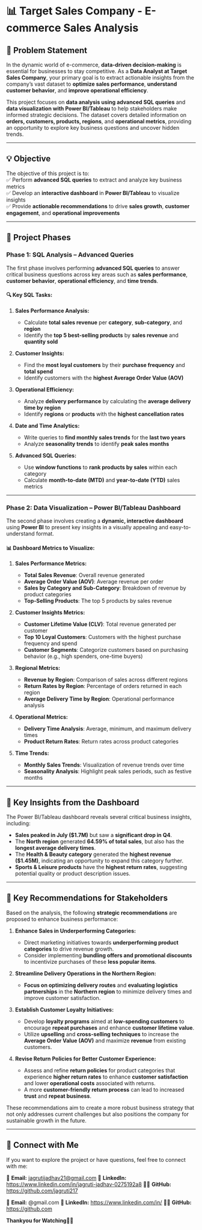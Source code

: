 # **📊 Target Sales Company - E-commerce Sales Analysis**  

## **📝 Problem Statement**  
In the dynamic world of e-commerce, **data-driven decision-making** is essential for businesses to stay competitive. As a **Data Analyst at Target Sales Company**, your primary goal is to extract actionable insights from the company’s vast dataset to **optimize sales performance**, **understand customer behavior**, and **improve operational efficiency**.  

This project focuses on **data analysis using advanced SQL queries** and **data visualization with Power BI/Tableau** to help stakeholders make informed strategic decisions. The dataset covers detailed information on **orders, customers, products, regions**, and **operational metrics**, providing an opportunity to explore key business questions and uncover hidden trends.

---

## **💡 Objective**  
The objective of this project is to:  
✅ Perform **advanced SQL queries** to extract and analyze key business metrics  
✅ Develop an **interactive dashboard** in **Power BI/Tableau** to visualize insights  
✅ Provide **actionable recommendations** to drive **sales growth**, **customer engagement**, and **operational improvements**  

---

## **🚀 Project Phases**  

### **Phase 1: SQL Analysis – Advanced Queries**  

The first phase involves performing **advanced SQL queries** to answer critical business questions across key areas such as **sales performance**, **customer behavior**, **operational efficiency**, and **time trends**.  

#### 🔍 **Key SQL Tasks:**  

1. **Sales Performance Analysis:**  
   - Calculate **total sales revenue** per **category**, **sub-category**, and **region**  
   - Identify the **top 5 best-selling products** by **sales revenue** and **quantity sold**  

2. **Customer Insights:**  
   - Find the **most loyal customers** by their **purchase frequency** and **total spend**  
   - Identify customers with the **highest Average Order Value (AOV)**  

3. **Operational Efficiency:**  
   - Analyze **delivery performance** by calculating the **average delivery time by region**  
   - Identify **regions** or **products** with the **highest cancellation rates**  

4. **Date and Time Analytics:**  
   - Write queries to **find monthly sales trends** for the **last two years**  
   - Analyze **seasonality trends** to identify **peak sales months**  

5. **Advanced SQL Queries:**  
   - Use **window functions** to **rank products by sales** within each category  
   - Calculate **month-to-date (MTD)** and **year-to-date (YTD)** sales metrics  

---

### **Phase 2: Data Visualization – Power BI/Tableau Dashboard**  
The second phase involves creating a **dynamic, interactive dashboard** using **Power BI** to present key insights in a visually appealing and easy-to-understand format.  

#### 📊 **Dashboard Metrics to Visualize:**  

1. **Sales Performance Metrics:**  
   - **Total Sales Revenue**: Overall revenue generated  
   - **Average Order Value (AOV)**: Average revenue per order  
   - **Sales by Category and Sub-Category**: Breakdown of revenue by product categories  
   - **Top-Selling Products**: The top 5 products by sales revenue  

2. **Customer Insights Metrics:**  
   - **Customer Lifetime Value (CLV)**: Total revenue generated per customer  
   - **Top 10 Loyal Customers**: Customers with the highest purchase frequency and spend  
   - **Customer Segments**: Categorize customers based on purchasing behavior (e.g., high spenders, one-time buyers)  

3. **Regional Metrics:**  
   - **Revenue by Region**: Comparison of sales across different regions  
   - **Return Rates by Region**: Percentage of orders returned in each region  
   - **Average Delivery Time by Region**: Operational performance analysis  

4. **Operational Metrics:**  
   - **Delivery Time Analysis**: Average, minimum, and maximum delivery times  
   - **Product Return Rates**: Return rates across product categories  

5. **Time Trends:**  
   - **Monthly Sales Trends**: Visualization of revenue trends over time  
   - **Seasonality Analysis**: Highlight peak sales periods, such as festive months  

---

## **🔎 Key Insights from the Dashboard**  

The Power BI/Tableau dashboard reveals several critical business insights, including:  
- **Sales peaked in July ($1.7M)** but saw a **significant drop in Q4**.  
- The **North region** generated **64.59% of total sales**, but also has the **longest average delivery times**.  
- The **Health & Beauty category** generated the **highest revenue ($1.45M)**, indicating an opportunity to expand this category further.  
- **Sports & Leisure products** have the **highest return rates**, suggesting potential quality or product description issues.  

---

## **📌 Key Recommendations for Stakeholders**  
Based on the analysis, the following **strategic recommendations** are proposed to enhance business performance:


1. **Enhance Sales in Underperforming Categories:**  
   - Direct marketing initiatives towards **underperforming product categories** to drive revenue growth.  
   - Consider implementing **bundling offers and promotional discounts** to incentivize purchases of these **less popular items**.  

2. **Streamline Delivery Operations in the Northern Region:**  
   - **Focus on optimizing delivery routes** and **evaluating logistics partnerships** in the **Northern region** to minimize delivery times and improve customer satisfaction.  

3. **Establish Customer Loyalty Initiatives:**  
   - Develop **loyalty programs** aimed at **low-spending customers** to encourage **repeat purchases** and enhance **customer lifetime value**.  
   - Utilize **upselling** and **cross-selling techniques** to increase the **Average Order Value (AOV)** and maximize **revenue** from existing customers.  

4. **Revise Return Policies for Better Customer Experience:**  
   - Assess and refine **return policies** for product categories that experience **higher return rates** to enhance **customer satisfaction** and lower **operational costs** associated with returns.  
   - A more **customer-friendly return process** can lead to increased **trust** and **repeat business**.

These recommendations aim to create a more robust business strategy that not only addresses current challenges but also positions the company for sustainable growth in the future.


---

## **📧 Connect with Me**  
If you want to explore the project or have questions, feel free to connect with me:  

📧 **Email:** jagrutijadhav21@gmail.com
💼 **LinkedIn:** https://www.linkedin.com/in/jagruti-jadhav-0275192a8
👨‍💻 **GitHub:** https://github.com/jagruti217

📧 **Email:** @gmail.com 
💼 **LinkedIn:** https://www.linkedin.com/in/
👨‍💻 **GitHub:** https://github.com

**Thankyou for Watching🥳🎉**








